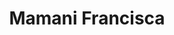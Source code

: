 ---
title: "Mamani Francisca"
url: /general-martin-miguel-de-gueemes/mamani-francisca/
shop: Lebensmittel
---